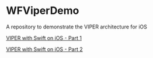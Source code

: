 # WFViperDemo
A repository to demonstrate the VIPER architecture for iOS

[VIPER with Swift on iOS - Part 1](https://jayeshkawli.ghost.io/writing-an-app-with-viper-architecture-1/)

[VIPER with Swift on iOS - Part 2](https://jayeshkawli.ghost.io/writing-an-app-with-viper-architecture-2/)
